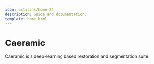 ```yaml
---
icon: octicons/home-24
description: Guide and documentation.
template: home.html
---
```


# Caeramic

Caeramic is a deep-learning based restoration and segmentation suite. 